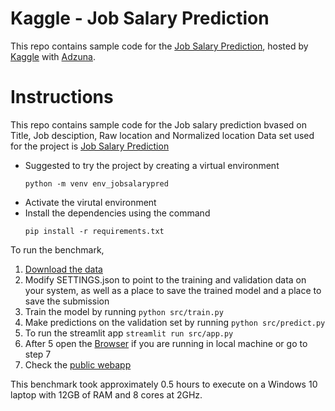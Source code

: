 Kaggle - Job Salary Prediction
==============================

This repo contains sample code for the [Job Salary Prediction](https://www.kaggle.com/c/job-salary-prediction/), hosted by [Kaggle](http://www.kaggle.com) with [Adzuna](http://www.adzuna.co.uk/).

# Instructions
This repo contains sample code for the Job salary prediction bvased on Title, Job desciption, Raw location and Normalized location
Data set used for the project is [Job Salary Prediction](https://www.kaggle.com/c/job-salary-prediction/data)

- Suggested to try the project by creating a virtual environment
  ```
  python -m venv env_jobsalarypred
  ```
- Activate the virutal environment
- Install the dependencies using the command
  ```
  pip install -r requirements.txt 
  ```


To run the benchmark,

1. [Download the data](https://www.kaggle.com/c/job-salary-prediction/data)
2. Modify SETTINGS.json to point to the training and validation data on your system, as well as a place to save the trained model and a place to save the submission
3. Train the model by running `python src/train.py`
4. Make predictions on the validation set by running `python src/predict.py`
5. To run the streamlit app `streamlit run src/app.py`
6. After 5 open the [Browser](http://localhost:8501/) if you are running in local machine or go to step 7
7. Check the [public webapp](https://share.streamlit.io/saitejamalyala/jobsalaryprediction/src/app.py)

This benchmark took approximately 0.5 hours to execute on a Windows 10 laptop with 12GB of RAM and 8 cores at 2GHz.
